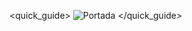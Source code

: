 <quick_guide>
![Portada](http://static.energysistem.com/images/manuals/39689/545916c1123cc.jpg)
</quick_guide>
